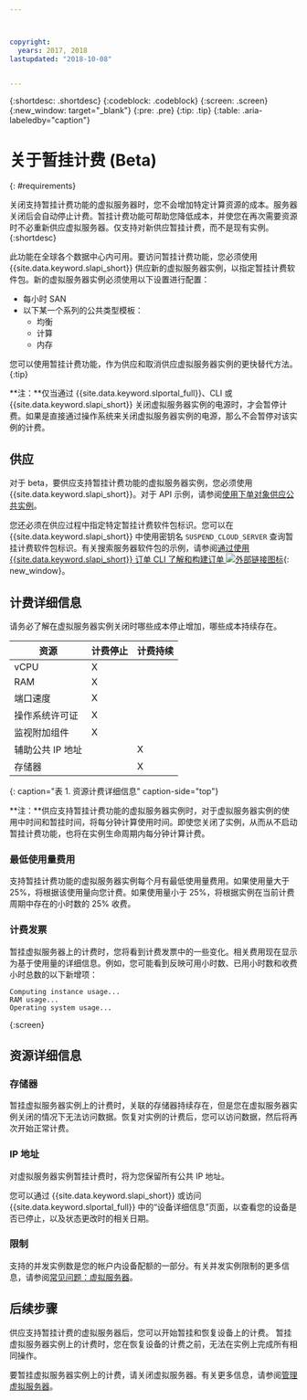 ```yaml
---



copyright:
  years: 2017, 2018
lastupdated: "2018-10-08"


---
```


{:shortdesc: .shortdesc}
{:codeblock: .codeblock}
{:screen: .screen}
{:new_window: target="_blank"}
{:pre: .pre}
{:tip: .tip}
{:table: .aria-labeledby="caption"}

# 关于暂挂计费 (Beta)
{: #requirements}

关闭支持暂挂计费功能的虚拟服务器时，您不会增加特定计算资源的成本。服务器关闭后会自动停止计费。暂挂计费功能可帮助您降低成本，并使您在再次需要资源时不必重新供应虚拟服务器。仅支持对新供应暂挂计费，而不是现有实例。
{:shortdesc}

此功能在全球各个数据中心内可用。要访问暂挂计费功能，您必须使用 {{site.data.keyword.slapi_short}} 供应新的虚拟服务器实例，以指定暂挂计费软件包。新的虚拟服务器实例必须使用以下设置进行配置：

* 每小时 SAN
* 以下某一个系列的公共类型模板：
  * 均衡
  * 计算
  * 内存

您可以使用暂挂计费功能，作为供应和取消供应虚拟服务器实例的更快替代方法。
{:tip}

**注：**仅当通过 {{site.data.keyword.slportal_full}}、CLI 或 {{site.data.keyword.slapi_short}} 关闭虚拟服务器实例的电源时，才会暂停计费。如果是直接通过操作系统来关闭虚拟服务器实例的电源，那么不会暂停对该实例的计费。

## 供应

对于 beta，要供应支持暂挂计费功能的虚拟服务器实例，您必须使用 {{site.data.keyword.slapi_short}}。对于 API 示例，请参阅[使用下单对象供应公共实例](../vsi/vsi_provision_api.html#provisioning-a-public-instance-using-place-order-object)。 

您还必须在供应过程中指定特定暂挂计费软件包标识。您可以在 {{site.data.keyword.slapi_short}} 中使用密钥名 `SUSPEND_CLOUD_SERVER` 查询暂挂计费软件包标识。有关搜索服务器软件包的示例，请参阅[通过使用 {{site.data.keyword.slapi_short}} 订单 CLI 了解和构建订单 ![外部链接图标](../icons/launch-glyph.svg "外部链接图标")](https://softlayer.github.io/article/understanding-ordering/){: new_window}。

## 计费详细信息

请务必了解在虚拟服务器实例关闭时哪些成本停止增加，哪些成本持续存在。

| 资源                      | 计费停止   | 计费持续 |
| ----------------------------- | ----------------- | ---------------- |
|vCPU|X|                  |
|RAM|X|                  |
|端口速度|X|                  |
|操作系统许可证            |X|                  |
| 监视附加组件            |X|                  |
| 辅助公共 IP 地址         |                   |X|
|存储器|                   |X|
{: caption="表 1. 资源计费详细信息" caption-side="top"}   

**注：**供应支持暂挂计费功能的虚拟服务器实例时，对于虚拟服务器实例的使用中时间和暂挂时间，将每分钟计算使用时间。即使您关闭了实例，从而从不启动暂挂计费功能，也将在实例生命周期内每分钟计算计费。 

### 最低使用量费用
支持暂挂计费功能的虚拟服务器实例每个月有最低使用量费用。如果使用量大于 25%，将根据该使用量向您计费。如果使用量小于 25%，将根据实例在当前计费周期中存在的小时数的 25% 收费。 

### 计费发票
暂挂虚拟服务器上的计费时，您将看到计费发票中的一些变化。相关费用现在显示为基于使用量的详细信息。例如，您可能看到反映可用小时数、已用小时数和收费小时总数的以下新增项：

```
Computing instance usage...
RAM usage...
Operating system usage...
```
{:screen}

## 资源详细信息

### 存储器

暂挂虚拟服务器实例上的计费时，关联的存储器持续存在，但是您在虚拟服务器实例关闭的情况下无法访问数据。恢复对实例的计费后，您可以访问数据，然后将再次开始正常计费。

### IP 地址

对虚拟服务器实例暂挂计费时，将为您保留所有公共 IP 地址。

您可以通过 {{site.data.keyword.slapi_short}} 或访问 {{site.data.keyword.slportal_full}} 中的“设备详细信息”页面，以查看您的设备是否已停止，以及状态更改时的相关日期。

### 限制

支持的并发实例数是您的帐户内设备配额的一部分。有关并发实例限制的更多信息，请参阅[常见问题：虚拟服务器](vsi_faqs_vs.html#concurrent)。

## 后续步骤
供应支持暂挂计费的虚拟服务器后，您可以开始暂挂和恢复设备上的计费。
暂挂虚拟服务器实例上的计费时，您在恢复设备的计费之前，无法在实例上完成所有相同操作。

要暂挂虚拟服务器实例上的计费，请关闭虚拟服务器。有关更多信息，请参阅[管理虚拟服务器](vsi_managing.html)。
